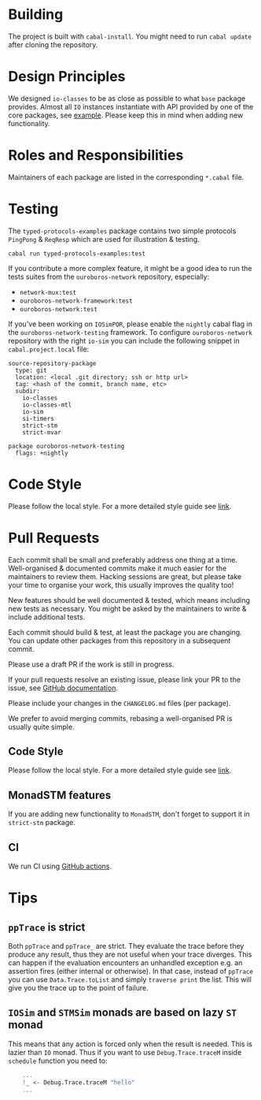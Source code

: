 # Building

The project is built with `cabal-install`.  You might need to run `cabal
update` after cloning the repository.

# Design Principles

We designed `io-classes` to be as close as possible to what `base` package
provides.  Almost all `IO` instances instantiate with API provided by one of
the core packages, see
[example](https://github.com/input-output-hk/io-sim/blob/main/io-classes/src/Control/Monad/Class/MonadSTM.hs?plain=1#L410-L446).
Please keep this in mind when adding new functionality.

# Roles and Responsibilities

Maintainers of each package are listed in the corresponding `*.cabal` file.

# Testing

The `typed-protocols-examples` package contains two simple protocols `PingPong`
& `ReqResp` which are used for illustration & testing.

```
cabal run typed-protocols-examples:test
```

If you contribute a more complex feature, it might be a good idea to run the
tests suites from the `ouroboros-network` repository, especially:

* `network-mux:test`
* `ouroboros-network-framework:test`
* `ouroboros-network:test`

If you've been working on `IOSimPOR`, please enable the `nightly` cabal flag in
the `ouroboros-network-testing` framework.  To configure `ouroboros-network`
repository with the right `io-sim` you can include the following snippet in
`cabal.project.local` file:
```
source-repository-package
  type: git
  location: <local .git directory; ssh or http url>
  tag: <hash of the commit, branch name, etc>
  subdir:
    io-classes
    io-classes-mtl
    io-sim
    si-timers
    strict-stm
    strict-mvar

package ouroboros-network-testing
  flags: +nightly
```

# Code Style

Please follow the local style.  For a more detailed style guide see
[link](https://github.com/input-output-hk/ouroboros-network/blob/master/docs/StyleGuide.md).

# Pull Requests

Each commit shall be small and preferably address one thing at a time.
Well-organised & documented commits make it much easier for the maintainers to
review them.  Hacking sessions are great, but please take your time to organise
your work, this usually improves the quality too!

New features should be well documented & tested, which means including new
tests as necessary.  You might be asked by the maintainers to write & include
additional tests.

Each commit should build & test, at least the package you are changing.  You
can update other packages from this repository in a subsequent commit.

Please use a draft PR if the work is still in progress.

If your pull requests resolve an existing issue, please link your PR to the
issue, see [GitHub documentation][gh-link-issue].

Please include your changes in the `CHANGELOG.md` files (per package).

We prefer to avoid merging commits, rebasing a well-organised PR is usually
quite simple.

## Code Style

Please follow the local style.  For a more detailed style guide see
[link](https://github.com/input-output-hk/ouroboros-network/blob/master/docs/StyleGuide.md).

## MonadSTM features

If you are adding new functionality to `MonadSTM`, don't forget to support it
in `strict-stm` package.

## CI

We run CI using [GitHub actions][ci].

# Tips

## `ppTrace` is strict

Both `ppTrace` and `ppTrace_` are strict.  They evaluate the trace before they
produce any result, thus they are not useful when your trace diverges.  This
can happen if the evaluation encounters an unhandled exception e.g. an assertion
fires (either internal or otherwise).  In that case, instead of `ppTrace` you
can use `Data.Trace.toList` and simply `traverse print` the list.  This will
give you the trace up to the point of failure.

## `IOSim` and `STMSim` monads are based on lazy `ST` monad

This means that any action is forced only when the result is needed.  This is
lazier than `IO` monad.  Thus if you want to use `Debug.Trace.traceM` inside
`schedule` function you need to:
```hs
    ...
    !_ <- Debug.Trace.traceM "hello"
    ...
```



[CHaP]: https://github.com/input-output-hk/cardano-haskell-packages/
[gh-link-issue]: https://docs.github.com/en/github/managing-your-work-on-github/linking-a-pull-request-to-an-issue
[gh-signing-commits]: https://docs.github.com/en/authentication/managing-commit-signature-verification/signing-commits
[ci]: https://github.com/input-output-hk/io-sim/actions


